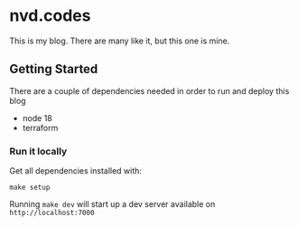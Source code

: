 # nvd.codes

This is my blog. There are many like it, but this one is mine.

## Getting Started

There are a couple of dependencies needed in order to run and deploy this blog

- node 18
- terraform

### Run it locally

Get all dependencies installed with:

```
make setup
```

Running `make dev` will start up a dev server available on `http://localhost:7000`
